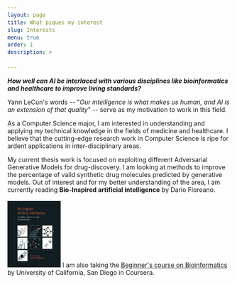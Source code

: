 ```yaml
---
layout: page
title: What piques my interest
slug: Interests
menu: true
order: 1
description: >
   
---
```

  **_How well can AI be interlaced with various disciplines like bioinformatics and healthcare to improve living standards?_**

Yann LeCun's words -- "*Our intelligence is what makes us human, and AI is an extension of that quality*" -- serve as my motivation to work in this field. 

As a Computer Science major, I am interested in understanding and applying my technical knowledge in the fields of medicine and healthcare. I believe that the cutting-edge research work in Computer Science is ripe for ardent applications in inter-disciplinary areas.

My current thesis work is focused on exploiting different Adversarial Generative Models for drug-discovery. I am looking at methods to improve the percentage of valid synthetic drug molecules predicted by generative models. Out of interest and for my better understanding of the area, I am currently reading **Bio-Inspired artificial intelligence** by Dario Floreano.
<br><br>
<a href="http://www.dschool.ir/files/__Bio_Inspired_Artificial_Intelligence__Theories__Methods__and_Technologies__Intelligent_Robotics_and_Autonomous_Agents_.pdf" style="text-align:center"><img src="/assets/img/bio_AI.jpg" height = "150" width="120"/></a> I am also taking the [Beginner's course on Bioinformatics](https://www.coursera.org/learn/bioinformatics) by University of California, San Diego in Coursera.






